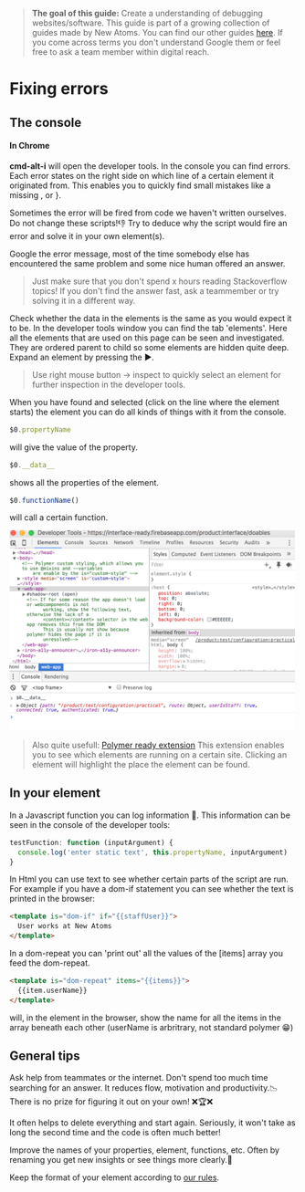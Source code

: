 >**The goal of this guide:** Create a understanding of debugging websites/software. This guide is part of a growing collection of guides made by New Atoms. You can find our other guides [here](https://github.com/newatoms/newatoms/tree/ready/internal/guides). If you come across terms you don't understand Google them or feel free to ask a team member within digital reach.

# Fixing errors

## The console

#### In Chrome
**cmd-alt-i** will open the developer tools. In the console you can find errors. Each error states on the right side on which line of a certain element it  originated from. This enables you to quickly find small mistakes like a missing , or }.

Sometimes the error will be fired from code we haven't written ourselves. Do not change these scripts!👎 Try to deduce why the script would fire an error and solve it in your own element(s).

Google the error message, most of the time somebody else has encountered the same problem and some nice human offered an answer.

> Just make sure that you don't spend x hours reading Stackoverflow topics! If you don't find the answer fast, ask a teammember or try solving it in a different way.

Check whether the data in the elements is the same as you would expect it to be. In the developer tools window you can find the tab 'elements'. Here all the elements that are used on this page can be seen and investigated. They are ordered parent to child so some elements are hidden quite deep. Expand an element by pressing the ▶︎.

> Use right mouse button -> inspect to quickly select an element for further inspection in the developer tools.

When you have found and selected (click on the line where the element starts) the element you can do all kinds of things with it from the console.

``` Javascript
$0.propertyName
```

will give the value of the property.


``` javascript
$0.__data__
```

shows all the properties of the element.  

``` javascript
$0.functionName()
```
will call a certain function.

<img src="images/developer-tools.png" width="500">

>Also quite usefull:
[Polymer ready extension](https://chrome.google.com/webstore/detail/polymer-ready/aaifiopbmiecbpladpjaoemohhfjcbdk)
This extension enables you to see which elements are running on a certain site. Clicking an element will highlight the place the element can be found.

## In your element

In a Javascript function you can log information 📓. This information can be seen in the console of the developer tools:
``` javascript
testFunction: function (inputArgument) {
  console.log('enter static text', this.propertyName, inputArgument)
}
```

In Html you can use text to see whether certain parts of the script are run. For example if you have a dom-if statement you can see whether the text is printed in the browser:
``` Html
<template is="dom-if" if="{{staffUser}}">
  User works at New Atoms
</template>
```

In a dom-repeat you can 'print out' all the values of the [items] array you feed the dom-repeat.
``` Html
<template is="dom-repeat" items="{{items}}">
  {{item.userName}}
</template>
```

will, in the element in the browser, show the name for all the items in the array beneath each other (userName is arbritrary, not standard polymer 😁)

## General tips

Ask help from teammates or the internet. Don't spend too much time searching for an answer. It reduces flow, motivation and productivity.📉 There is no prize for figuring it out on your own! ❌🏆❌

It often helps to delete everything and start again. Seriously, it won't take as long the second time and the code is often much better!

Improve the names of your properties, element, functions, etc. Often by renaming you get new insights or see things more clearly.🔎

Keep the format of your element according to [our rules](https://github.com/newatoms/interface/blob/ready/docs/style-guide.md).
